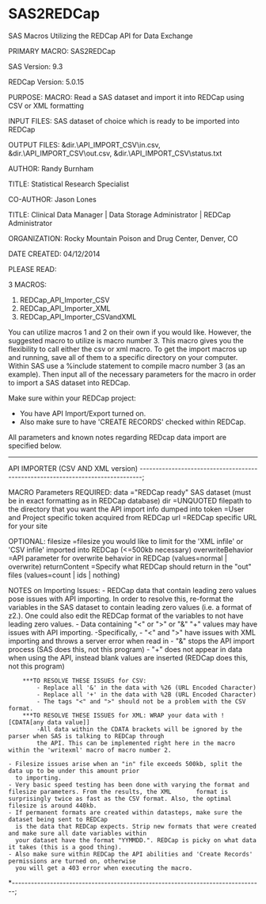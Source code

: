 SAS2REDCap
==========

SAS Macros Utilizing the REDCap API for Data Exchange

PRIMARY MACRO:	 SAS2REDCap

SAS Version:	 9.3

REDCap Version:  5.0.15

PURPOSE:	 MACRO: Read a SAS dataset and import it into REDCap using CSV or XML formatting

INPUT FILES:	 SAS dataset of choice which is ready to be imported into REDCap

OUTPUT FILES:	 &dir.\API_IMPORT_CSV\in.csv, &dir.\API_IMPORT_CSV\out.csv, &dir.\API_IMPORT_CSV\status.txt

AUTHOR:		Randy Burnham

TITLE:		Statistical Research Specialist

CO-AUTHOR:	Jason Lones

TITLE:		Clinical Data Manager | Data Storage Administrator | REDCap Administrator

ORGANIZATION:	 Rocky Mountain Poison and Drug Center, Denver, CO

DATE CREATED:   04/12/2014

PLEASE READ:

3 MACROS:
   1. REDCap_API_Importer_CSV
   2. REDCap_API_Importer_XML
   3. REDCap_API_Importer_CSVandXML

You can utilize macros 1 and 2 on their own if you would like. However, the suggested macro to utilize is macro number 3. This macro gives you the flexibility to call either the csv or xml macro. To get the import macros up and running, save all of them to a specific directory on your computer. Within SAS use a %include statement to compile macro number 3 (as an example). Then input all of the necessary parameters for the macro in order to import a SAS dataset into REDCap. 

Make sure within your REDCap project:
   - You have API Import/Export turned on.
   - Also make sure to have 'CREATE RECORDS' checked within REDCap.


All parameters and known notes regarding REDcap data import are specified below.

-------------------------------------------------------------------------------
 API IMPORTER (CSV AND XML version)
-------------------------------------------------------------------------------;

MACRO Parameters
REQUIRED:
	data	="REDCap ready" SAS dataset (must be in exact formatting as in REDCap database)
	dir	=UNQUOTED filepath to the directory that you want the API import info dumped into
	token	=User and Project specific token acquired from REDCap
	url	=REDCap specific URL for your site

OPTIONAL:
	filesize =filesize you would like to limit for the 'XML infile' or 'CSV infile' imported into REDCap (<=500kb necessary)
	overwriteBehavior =API parameter for overwrite behavior in REDCap (values=normal | overwrite)
	returnContent =Specify what REDCap should return in the "out" files (values=count | ids | nothing)

NOTES on Importing Issues:
	- REDCap data that contain leading zero values pose issues with API importing. In order to resolve this,
	  re-format the variables in the SAS dataset to contain leading zero values (i.e. a format of z2.). One
	  could also edit the REDCap format of the variables to not have leading zero values.
	- Data containing "<" or ">" or "&" "+" values may have issues with API importing.
		-Specifically, 
			- "<" and ">" have issues with XML importing and throws a server error when read in
			- "&" stops the API import process (SAS does this, not this program)
			- "+" does not appear in data when using the API, instead blank values are inserted (REDCap does this, not this program)

		***TO RESOLVE THESE ISSUES for CSV:
			- Replace all '&' in the data with %26 (URL Encoded Character)
			- Replace all '+' in the data with %2B (URL Encoded Character)
			- The tags "<" and ">" should not be a problem with the CSV format.
		***TO RESOLVE THESE ISSUES for XML: WRAP your data with ![CDATA[any data value]]
			-All data within the CDATA brackets will be ignored by the parser when SAS is talking to REDCap through
			the API. This can be implemented right here in the macro within the 'writexml' macro of macro number 2.

	- Filesize issues arise when an "in" file exceeds 500kb, split the data up to be under this amount prior
	  to importing.
	- Very basic speed testing has been done with varying the format and filesize parameters. From the results, the XML		  format is surprisingly twice as fast as the CSV format. Also, the optimal filesize is around 440kb.
	- If permanent formats are created within datasteps, make sure the dataset being sent to REDCap
	  is the data that REDCap expects. Strip new formats that were created and make sure all date variables within
	  your dataset have the format "YYMMDD.". REDCap is picky on what data it takes (this is a good thing).
	- Also make sure within REDCap the API abilities and 'Create Records' permissions are turned on, otherwise
	  you will get a 403 error when executing the macro.
*-------------------------------------------------------------------------------;
